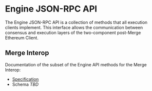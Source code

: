 # Engine JSON-RPC API

The Engine JSON-RPC API is a collection of methods that all execution clients implement.
This interface allows the communication between consensus and execution layers of the two-component post-Merge Ethereum Client.

## Merge Interop

Documentation of the subset of the Engine API methods for the Merge Interop:
- [Specification](./interop/specification.md)
- Schema *TBD*
